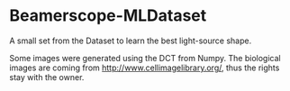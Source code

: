 # Beamerscope-MLDataset
A small set from the Dataset to learn the best light-source shape. 

Some images were generated using the DCT from Numpy. The biological images are coming from http://www.cellimagelibrary.org/, thus the rights stay with the owner. 
